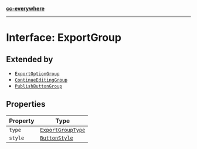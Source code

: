 [**cc-everywhere**](../../../../../index.md)

***

# Interface: ExportGroup

## Extended by

- [`ExportOptionGroup`](../../export-config-types/interfaces/export-option-group.md)
- [`ContinueEditingGroup`](../../export-config-types/interfaces/continue-editing-group.md)
- [`PublishButtonGroup`](../../export-config-types/interfaces/publish-button-group.md)

## Properties

| Property | Type |
| ------ | ------ |
| `type` | [`ExportGroupType`](../enumerations/export-group-type.md) |
| `style` | [`ButtonStyle`](../type-aliases/button-style.md) |
